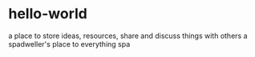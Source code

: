 # hello-world
a place to store ideas, resources, share and discuss things with others
a spadweller's place to everything spa
